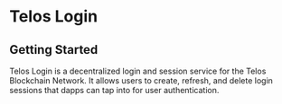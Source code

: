 # Telos Login

## Getting Started

Telos Login is a decentralized login and session service for the Telos Blockchain Network. It allows users to create, refresh, and delete login sessions that dapps can tap into for user authentication.


